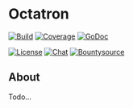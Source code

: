 # Octatron

[![Build](https://drone.io/github.com/andreas-t-jonsson/octatron/status.png)](https://drone.io/github.com/andreas-t-jonsson/octatron/latest)
[![Coverage](https://coveralls.io/repos/andreas-t-jonsson/octatron/badge.svg?branch=master&service=github)](https://coveralls.io/github/andreas-t-jonsson/octatron?branch=master)
[![GoDoc](https://img.shields.io/badge/godoc-reference-blue.svg)](https://godoc.org/github.com/andreas-t-jonsson/octatron/pack)

[![License](https://img.shields.io/badge/license-GPL-blue.svg)](http://www.gnu.org/licenses/gpl-3.0.en.html)
[![Chat](https://img.shields.io/badge/support-chat-ff69b4.svg)](https://gitter.im/andreas-t-jonsson/octatron?utm_source=badge&utm_medium=badge&utm_campaign=pr-badge&utm_content=badge)
[![Bountysource](https://api.bountysource.com/badge/team?team_id=95482)](https://www.bountysource.com/teams/octatron)

## About

Todo...
